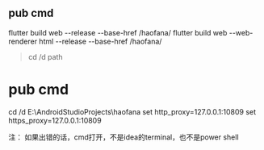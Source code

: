 ## pub cmd
flutter build web --release --base-href /haofana/
flutter build web --web-renderer html --release --base-href /haofana/

> cd /d path
# pub cmd
cd /d E:\AndroidStudioProjects\haofana
set http_proxy=127.0.0.1:10809
set https_proxy=127.0.0.1:10809

注： 如果出错的话，cmd打开，不是idea的terminal，也不是power shell
